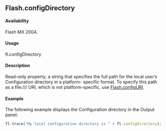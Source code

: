 ## Flash.configDirectory

#### Availability

Flash MX 2004.

#### Usage

fl.configDirectory

#### Description

Read-only property; a string that specifies the full path for the local user’s Configuration directory in a platform- specific format. To specify this path as a file:/// URI, which is not platform-specific, use [Flash.configURI](../Flash_object_/Flash13.md).

#### Example

The following example displays the Configuration directory in the Output panel:

```javascript
fl.trace("My local configuration directory is " + fl.configDirectory);
```
